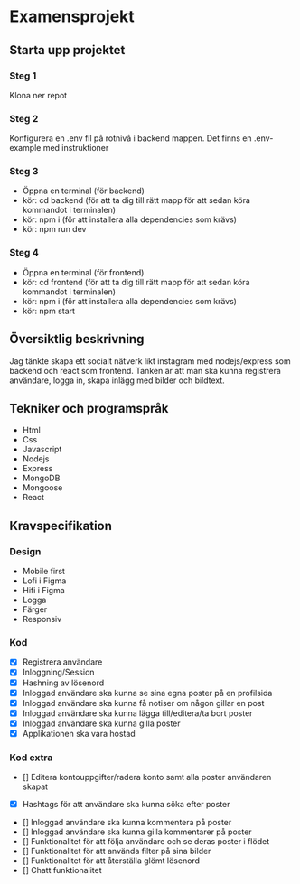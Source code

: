 # Examensprojekt
## Starta upp projektet
### Steg 1
Klona ner repot
### Steg 2
Konfigurera en .env fil på rotnivå i backend mappen.
Det finns en .env-example med instruktioner
### Steg 3
* Öppna en terminal (för backend)
* kör: cd backend (för att ta dig till rätt mapp för att sedan köra kommandot i terminalen)
* kör: npm i (för att installera alla dependencies som krävs)
* kör: npm run dev
### Steg 4
* Öppna en terminal (för frontend)
* kör: cd frontend (för att ta dig till rätt mapp för att sedan köra kommandot i terminalen)
* kör: npm i (för att installera alla dependencies som krävs)
* kör: npm start
## Översiktlig beskrivning
Jag tänkte skapa ett socialt nätverk likt instagram med nodejs/express som backend och react som frontend. Tanken är att man ska kunna registrera användare, logga in, skapa inlägg med bilder och bildtext.
## Tekniker och programspråk
* Html
* Css
* Javascript
* Nodejs
* Express
* MongoDB
* Mongoose
* React
## Kravspecifikation
### Design
* Mobile first
* Lofi i Figma
* Hifi i Figma
* Logga
* Färger
* Responsiv
### Kod
* [X] Registrera användare
* [X] Inloggning/Session
* [X] Hashning av lösenord
* [X] Inloggad användare ska kunna se sina egna poster på en profilsida
* [X] Inloggad användare ska kunna få notiser om någon gillar en post
* [X] Inloggad användare ska kunna lägga till/editera/ta bort poster
* [X] Inloggad användare ska kunna gilla poster
* [X] Applikationen ska vara hostad

### Kod extra
* [] Editera kontouppgifter/radera konto samt alla poster användaren skapat
* [X] Hashtags för att användare ska kunna söka efter poster
* [] Inloggad användare ska kunna kommentera på poster
* [] Inloggad användare ska kunna gilla kommentarer på poster
* [] Funktionalitet för att följa användare och se deras poster i flödet
* [] Funktionalitet för att använda filter på sina bilder
* [] Funktionalitet för att återställa glömt lösenord
* [] Chatt funktionalitet

